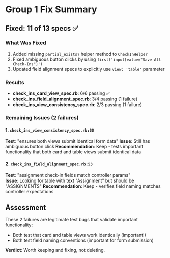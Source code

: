 # Group 1 Fix Summary

## Fixed: 11 of 13 specs ✅

### What Was Fixed
1. Added missing `partial_exists?` helper method to `CheckInHelper`
2. Fixed ambiguous button clicks by using `first('input[value="Save All Check-Ins"]')`
3. Updated field alignment specs to explicitly use `view: 'table'` parameter

### Results
- **check_ins_card_view_spec.rb**: 6/6 passing ✅
- **check_ins_field_alignment_spec.rb**: 3/4 passing (1 failure)
- **check_ins_view_consistency_spec.rb**: 2/3 passing (1 failure)

### Remaining Issues (2 failures)

#### 1. `check_ins_view_consistency_spec.rb:88` 
**Test**: "ensures both views submit identical form data"
**Issue**: Still has ambiguous button click
**Recommendation**: Keep - tests important functionality that both card and table views submit identical data

#### 2. `check_ins_field_alignment_spec.rb:53`
**Test**: "assignment check-in fields match controller params"  
**Issue**: Looking for table with text "Assignment" but should be "ASSIGNMENTS"
**Recommendation**: Keep - verifies field naming matches controller expectations

## Assessment

These 2 failures are legitimate test bugs that validate important functionality:
- Both test that card and table views work identically (important!)
- Both test field naming conventions (important for form submission)

**Verdict**: Worth keeping and fixing, not deleting.


